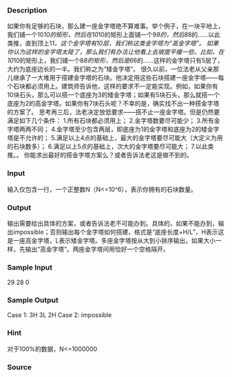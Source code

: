 
### Description
如果你有足够的石块，那么建一座金字塔绝不算难事。举个例子，在一块平地上，我们铺一个10*10的矩形，然后在10*10的矩形上面铺一个9*9的，然后8*8的……以此类推，直到顶上1*1。这个金字塔有10层，我们称这类金字塔为“高金字塔”。
如果你认为这样的金字塔太陡了，那么我们有办法让他看上去坡度平缓一些。比如，在10*10的矩形上，我们铺一个8*8的矩形，然后是6*6的……这样的金字塔只有5层了，大约为底座边长的一半。我们称之为“矮金字塔”。
很久以前，一位法老从父亲那儿继承了一大堆用于搭建金字塔的石块。他决定用这些石块搭建一座金字塔——每个石块都必须用上。建筑师告诉他，这样的要求不一定能实现。例如，如果你有10块石头，那么可以搭一个底座为3的矮金字塔；如果有5块石头，那么就搭一个底座为2的高金字塔。如果你有7块石头呢？不幸的是，确实找不出一种搭金字塔的方案了。
思考再三后，法老决定放低要求——搭不止一座金字塔。但是仍然要满足如下几个条件：
1.所有石块都必须用上；
2.金字塔数要尽可能少；
3.所有金字塔两两不同；
4.金字塔至少包含两层，即底座为1的金字塔和底座为2的矮金字塔是不允许的；
5.满足以上4点的基础上，最大的金字塔要尽可能大（大定义为用的石块数多）；
6.满足以上5点的基础上，次大的金字塔要尽可能大；
7.以此类推。。
你能求出最好的搭金字塔方案么？或者告诉法老这是做不到的。

### Input
输入仅包含一行，一个正整数N（N<=10^6），表示你拥有的石块数量。

### Output
输出需要给出具体的方案，或者告诉法老不可能办到。具体的，如果不能办到，输出impossible；否则输出每个金字塔如何搭建，格式是“底座长度+H/L”，H表示这是一座高金字塔，L表示矮金字塔。多座金字塔按从大到小排序输出，如果大小一样，先输出“高金字塔”。两座金字塔间用恰好一个空格隔开。

### Sample Input
29
28
0
### Sample Output
Case 1: 3H 3L 2H
Case 2: impossible
### Hint
﻿对于100%的数据，N<=1000000


### Source
